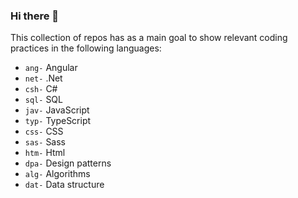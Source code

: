 ### Hi there 🦥

This collection of repos has as a main goal to show relevant coding practices in the following languages:

- `ang-` Angular
- `net-` .Net
- `csh-` C#
- `sql-` SQL
- `jav-` JavaScript
- `typ-` TypeScript
- `css-` CSS
- `sas-` Sass
- `htm-` Html
- `dpa-` Design patterns
- `alg-` Algorithms
- `dat-` Data structure

<!--
**falarcon-ca/falarcon-ca** is a ✨ _special_ ✨ repository because its `README.md` (this file) appears on your GitHub profile.

Here are some ideas to get you started:

- 🔭 I’m currently working on ...
- 🌱 I’m currently learning ...
- 👯 I’m looking to collaborate on ...
- 🤔 I’m looking for help with ...
- 💬 Ask me about ...
- 📫 How to reach me: ...
- 😄 Pronouns: ...
- ⚡ Fun fact: ...
-->
